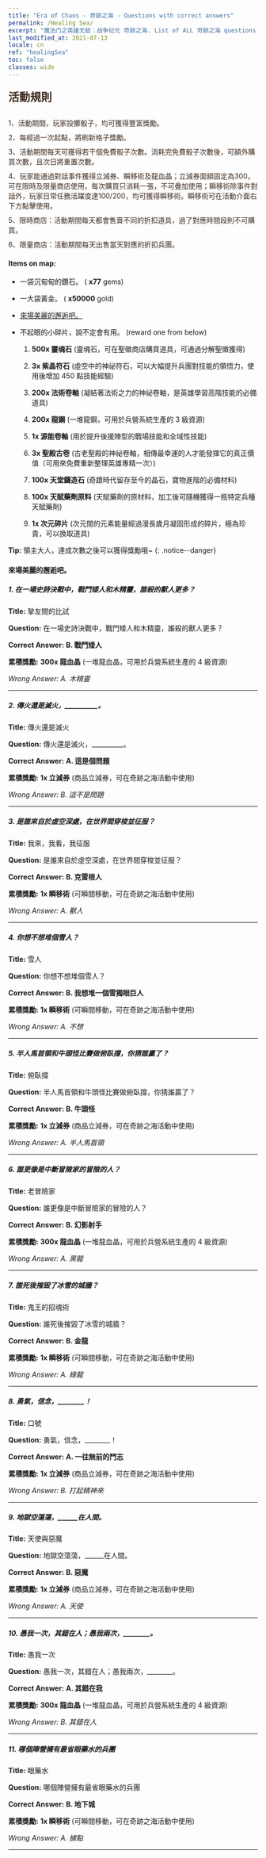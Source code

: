 ```yaml
---
title: "Era of Chaos - 奇跡之海 - Questions with correct answers"
permalink: /Healing Sea/
excerpt: "魔法门之英雄无敌：战争纪元 奇跡之海. List of ALL 奇跡之海 questions with correct answers"
last_modified_at: 2021-07-13
locale: cn
ref: "healingSea"
toc: false
classes: wide
---
```


#### <span style="color: #3c2a1e;font-size:22px">活動規則</span><br/><span style="color: #ffffff;font-size:6px">　</span><br/>
   <span style="color: #3c2a1e">1、活動期間，玩家投擲骰子，均可獲得豐富獎勵。</span><br/><span style="color: #ffffff;font-size:6px">　</span><br/>
   <span style="color: #3c2a1e">2、每經過一次起點，將刷新格子獎勵。</span><br/><span style="color: #ffffff;font-size:6px">　</span><br/>
   <span style="color: #3c2a1e">3、活動期間每天可獲得若干個免費骰子次數。消耗完免費骰子次數後，可額外購買次數，且次日將重置次數。</span><br/><span style="color: #ffffff;font-size:6px">　</span><br/>
   <span style="color: #3c2a1e">4、玩家能通過對話事件獲得立減券、瞬移術及龍血晶；立減券面額固定為300，可在限時及限量商店使用，每次購買只消耗一張，不可疊加使用；瞬移術除事件對話外，玩家日常任務活躍度達100/200，均可獲得瞬移術。瞬移術可在活動介面右下方點擊使用。</span><br/><span style="color: #ffffff;font-size:6px">　</span><br/>
   <span style="color: #3c2a1e">5、限時商店：活動期間每天都會售賣不同的折扣道具，過了對應時間段則不可購買。</span><br/><span style="color: #ffffff;font-size:6px">　</span><br/>
   <span style="color: #3c2a1e">6、限量商店：活動期間每天出售當天對應的折扣兵團。</span><br/>
#### Items on map: 

 -  一袋沉甸甸的鑽石。 ( **x77** gems) 

 -  一大袋黃金。 ( **x50000** gold)

 -  [來場美麗的邂逅吧。](#pop-quiz-time) 

 -  不起眼的小碎片，說不定會有用。 (reward one from below)

    1.  **500x 靈魂石** (靈魂石，可在聖徽商店購買道具，可通過分解聖徽獲得) 

    2.  **3x 紫晶符石** (虛空中的神祕符石，可以大幅提升兵團對技能的領悟力，使用後增加 450 點技能經驗) 

    3.  **200x 法術卷軸** (凝結著法術之力的神祕卷軸，是英雄學習高階技能的必備道具) 

    4.  **200x 龍鋼** (一堆龍鋼，可用於兵營系統生產的 3 級資源) 

    5.  **1x 源能卷軸** (用於提升後援陣型的戰場技能和全域性技能) 

    6.  **3x 聖殿古卷** (古老聖殿的神祕卷軸，相傳最幸運的人才能發揮它的真正價值（可用來免費重新整理英雄專精一次）) 

    7.  **100x 天堂鑄造石** (奇蹟時代留存至今的晶石，寶物進階的必備材料) 

    8.  **100x 天賦藥劑原料** (天賦藥劑的原材料，加工後可隨機獲得一瓶特定兵種天賦藥劑) 

    9.  **1x 次元碎片** (次元間的元素能量經過漫長歲月凝固形成的碎片，極為珍貴，可以換取道具) 

**Tip:** 領主大人，達成次數之後可以獲得獎勵哦~
{: .notice--danger}

#### 來場美麗的邂逅吧。 

##### 1. 在一場史詩決戰中，戰鬥矮人和木精靈，誰殺的獸人更多？ 

   **Title:** 摯友間的比試

   **Question:** 在一場史詩決戰中，戰鬥矮人和木精靈，誰殺的獸人更多？

   **Correct Answer:** **B. 戰鬥矮人** 

   **累積獎勵:**  **300x 龍血晶** (一堆龍血晶，可用於兵營系統生產的 4 級資源)

   *Wrong Answer:* *A. 木精靈* 

---

##### 2. 傳火還是滅火，__________。 

   **Title:** 傳火還是滅火

   **Question:** 傳火還是滅火，__________。

   **Correct Answer:** **A. 這是個問題** 

   **累積獎勵:**  **1x 立減券** (商品立減券，可在奇跡之海活動中使用)

   *Wrong Answer:* *B. 這不是問題* 

---

##### 3. 是誰來自於虛空深處，在世界間穿梭並征服？ 

   **Title:**  我來，我看，我征服

   **Question:** 是誰來自於虛空深處，在世界間穿梭並征服？

   **Correct Answer:** **B. 克雷根人** 

   **累積獎勵:**  **1x 瞬移術** (可瞬間移動，可在奇跡之海活動中使用)

   *Wrong Answer:* *A. 獸人* 

---

##### 4. 你想不想堆個雪人？ 

   **Title:** 雪人

   **Question:** 你想不想堆個雪人？

   **Correct Answer:** **B. 我想堆一個雪獨眼巨人** 

   **累積獎勵:**  **1x 瞬移術** (可瞬間移動，可在奇跡之海活動中使用)

   *Wrong Answer:* *A. 不想* 

---

##### 5. 半人馬首領和牛頭怪比賽做俯臥撐，你猜誰贏了？ 

   **Title:** 俯臥撐

   **Question:** 半人馬首領和牛頭怪比賽做俯臥撐，你猜誰贏了？

   **Correct Answer:** **B. 牛頭怪** 

   **累積獎勵:**  **1x 立減券** (商品立減券，可在奇跡之海活動中使用)

   *Wrong Answer:* *A. 半人馬首領* 

---

##### 6. 誰更像是中斷冒險家的冒險的人？ 

   **Title:** 老冒險家

   **Question:** 誰更像是中斷冒險家的冒險的人？

   **Correct Answer:** **B. 幻影射手** 

   **累積獎勵:**  **300x 龍血晶** (一堆龍血晶，可用於兵營系統生產的 4 級資源)

   *Wrong Answer:* *A. 黑龍* 

---

##### 7. 誰死後摧毀了冰雪的城牆？ 

   **Title:** 鬼王的招魂術

   **Question:** 誰死後摧毀了冰雪的城牆？

   **Correct Answer:** **B. 金龍** 

   **累積獎勵:**  **1x 瞬移術** (可瞬間移動，可在奇跡之海活動中使用)

   *Wrong Answer:* *A. 綠龍* 

---

##### 8. 勇氣，信念，________！ 

   **Title:** 口號

   **Question:** 勇氣，信念，________！

   **Correct Answer:** **A. 一往無前的鬥志** 

   **累積獎勵:**  **1x 立減券** (商品立減券，可在奇跡之海活動中使用)

   *Wrong Answer:* *B. 打起精神來* 

---

##### 9. 地獄空蕩蕩，______在人間。 

   **Title:** 天使與惡魔

   **Question:** 地獄空蕩蕩，______在人間。

   **Correct Answer:** **B. 惡魔** 

   **累積獎勵:**  **1x 立減券** (商品立減券，可在奇跡之海活動中使用)

   *Wrong Answer:* *A. 天使* 

---

##### 10. 愚我一次，其錯在人；愚我兩次，________。 

   **Title:** 愚我一次

   **Question:** 愚我一次，其錯在人；愚我兩次，________。

   **Correct Answer:** **A. 其錯在我** 

   **累積獎勵:**  **300x 龍血晶** (一堆龍血晶，可用於兵營系統生產的 4 級資源)

   *Wrong Answer:* *B. 其錯在人* 

---

##### 11. 哪個陣營擁有最省眼藥水的兵團 

   **Title:**  眼藥水

   **Question:** 哪個陣營擁有最省眼藥水的兵團

   **Correct Answer:** **B. 地下城** 

   **累積獎勵:**  **1x 瞬移術** (可瞬間移動，可在奇跡之海活動中使用)

   *Wrong Answer:* *A. 據點* 

---

